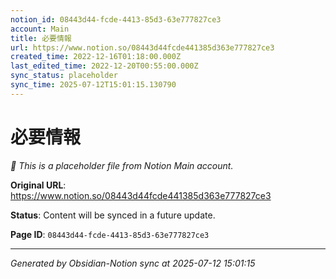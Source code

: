 ```yaml
---
notion_id: 08443d44-fcde-4413-85d3-63e777827ce3
account: Main
title: 必要情報
url: https://www.notion.so/08443d44fcde441385d363e777827ce3
created_time: 2022-12-16T01:18:00.000Z
last_edited_time: 2022-12-20T00:55:00.000Z
sync_status: placeholder
sync_time: 2025-07-12T15:01:15.130790
---
```


# 必要情報

*🔄 This is a placeholder file from Notion Main account.*

**Original URL**: https://www.notion.so/08443d44fcde441385d363e777827ce3

**Status**: Content will be synced in a future update.

**Page ID**: `08443d44-fcde-4413-85d3-63e777827ce3`

---

*Generated by Obsidian-Notion sync at 2025-07-12 15:01:15*
